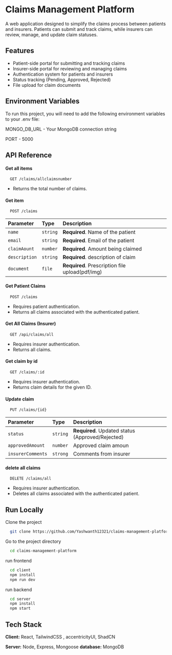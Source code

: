 #  Claims Management Platform

A web application designed to simplify the claims process between patients and insurers. Patients can submit and track claims, while insurers can review, manage, and update claim statuses.


## Features

- Patient-side portal for submitting and tracking claims
- Insurer-side portal for reviewing and managing claims
- Authentication system for patients and insurers
- Status tracking (Pending, Approved, Rejected)
- File upload for claim documents


## Environment Variables

To run this project, you will need to add the following environment variables to your .env file:

MONGO_DB_URL - Your MongoDB connection string

PORT - 5000

## API Reference

#### Get all items

```http
  GET /claims/allclaimsnumber
```
- Returns the total number of claims.

#### Get item

```http
  POST /claims
```

| Parameter | Type     | Description                       |
| :-------- | :------- | :-------------------------------- |
| `name`      | `string` | **Required**. Name of the patient |
| `email`      | `string` | **Required**. Email of the patient |
| `claimAount`      | `number` | **Required**. Amount being claimed |
| `description`      | `string` | **Required**. description of claim |
| `document`      | `file` | **Required**. Prescription file upload(pdf/img) |

#### Get Patient Claims
```http
  POST /claims
```
- Requires patient authentication.
- Returns all claims associated with the authenticated patient.
#### Get All Claims (Insurer)
```http
  GET /api/claims/all
```
- Requires insurer authentication.
- Returns all claims.
#### Get claim by id
```http
  GET /claims/:id
```
- Requires insurer authentication.
- Returns claim details for the given ID.
#### Update claim
```http
  PUT /claims/{id}
```
| Parameter | Type     | Description                       |
| :-------- | :------- | :-------------------------------- |
| `status`      | `string` | **Required**. Updated status (Approved/Rejected) |
| `approvedAmount`      | `number` |  Approved claim amoun |
| `insurerComments`      | `strong` |  Comments from insurer |

#### delete all claims
```http
  DELETE /claims/all
```
- Requires insurer authentication.
- Deletes all claims associated with the authenticated patient.


## Run Locally

Clone the project

```bash
  git clone https://github.com/Yashwanth12321/claims-management-platform.git
```

Go to the project directory

```bash
  cd claims-management-platform
```

run frontend 

```bash
  cd client
  npm install
  npm run dev
```

run backend

```bash
  cd server
  npm install
  npm start
```



## Tech Stack

**Client:** React, TailwindCSS , accentricityUI, ShadCN

**Server:** Node, Express, Mongoose
**database:** MongoDB
